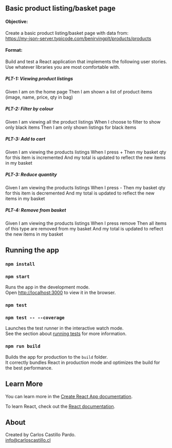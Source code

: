 
## Basic product listing/basket page

#### Objective: 
Create a basic product listing/basket page with data from:<br />
https://my-json-server.typicode.com/benirvingplt/products/products

#### Format: 
Build and test a React application that implements the following user stories. Use whatever libraries you are most comfortable with. 

##### PLT-1: Viewing product listings
Given I am on the home page
Then I am shown a list of product items (image, name, price, qty in bag)

##### PLT-2: Filter by colour
Given I am viewing all the product listings
When I choose to filter to show only black items
Then I am only shown listings for black items

##### PLT-3: Add to cart
Given I am viewing the products listings
When I press +
Then my basket qty for this item is incremented
And my total is updated to reflect the new items in my basket

##### PLT-3: Reduce quantity
Given I am viewing the products listings
When I press -
Then my basket qty for this item is decremented
And my total is updated to reflect the new items in my basket

##### PLT-4: Remove from basket
Given I am viewing the products listings
When I press remove
Then all items of this type are removed from my basket
And my total is updated to reflect the new items in my basket

## Running the app
### `npm install`

### `npm start`

Runs the app in the development mode.<br />
Open [http://localhost:3000](http://localhost:3000) to view it in the browser.

### `npm test`

### `npm test -- --coverage`

Launches the test runner in the interactive watch mode.<br />
See the section about [running tests](https://facebook.github.io/create-react-app/docs/running-tests) for more information.

### `npm run build`

Builds the app for production to the `build` folder.<br />
It correctly bundles React in production mode and optimizes the build for the best performance.

## Learn More

You can learn more in the [Create React App documentation](https://facebook.github.io/create-react-app/docs/getting-started).

To learn React, check out the [React documentation](https://reactjs.org/).

## About

Created by Carlos Castillo Pardo.<br/>
info@carloscastillo.cl